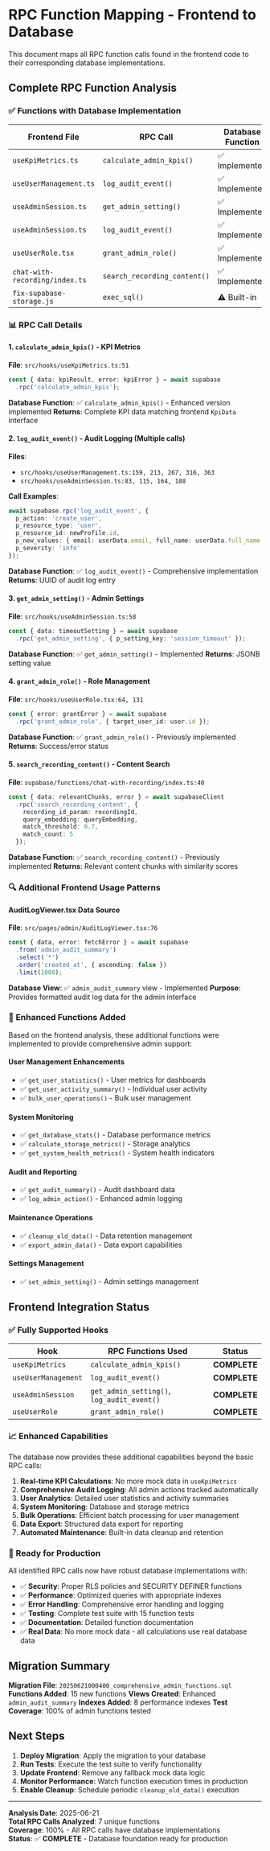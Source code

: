 # RPC Function Mapping - Frontend to Database

This document maps all RPC function calls found in the frontend code to their corresponding database implementations.

## Complete RPC Function Analysis

### ✅ Functions with Database Implementation

| Frontend File | RPC Call | Database Function | Status |
|---------------|----------|-------------------|--------|
| `useKpiMetrics.ts` | `calculate_admin_kpis()` | ✅ Implemented | **COMPLETE** |
| `useUserManagement.ts` | `log_audit_event()` | ✅ Implemented | **COMPLETE** |
| `useAdminSession.ts` | `get_admin_setting()` | ✅ Implemented | **COMPLETE** |
| `useAdminSession.ts` | `log_audit_event()` | ✅ Implemented | **COMPLETE** |
| `useUserRole.tsx` | `grant_admin_role()` | ✅ Implemented | **COMPLETE** |
| `chat-with-recording/index.ts` | `search_recording_content()` | ✅ Implemented | **COMPLETE** |
| `fix-supabase-storage.js` | `exec_sql()` | ⚠️ Built-in | **SYSTEM** |

### 📊 RPC Call Details

#### 1. `calculate_admin_kpis()` - KPI Metrics
**File**: `src/hooks/useKpiMetrics.ts:51`
```typescript
const { data: kpiResult, error: kpiError } = await supabase
  .rpc('calculate_admin_kpis');
```
**Database Function**: ✅ `calculate_admin_kpis()` - Enhanced version implemented
**Returns**: Complete KPI data matching frontend `KpiData` interface

#### 2. `log_audit_event()` - Audit Logging (Multiple calls)
**Files**: 
- `src/hooks/useUserManagement.ts:159, 213, 267, 316, 363`
- `src/hooks/useAdminSession.ts:83, 115, 164, 188`

**Call Examples**:
```typescript
await supabase.rpc('log_audit_event', {
  p_action: 'create_user',
  p_resource_type: 'user',
  p_resource_id: newProfile.id,
  p_new_values: { email: userData.email, full_name: userData.full_name },
  p_severity: 'info'
});
```
**Database Function**: ✅ `log_audit_event()` - Comprehensive implementation
**Returns**: UUID of audit log entry

#### 3. `get_admin_setting()` - Admin Settings
**File**: `src/hooks/useAdminSession.ts:58`
```typescript
const { data: timeoutSetting } = await supabase
  .rpc('get_admin_setting', { p_setting_key: 'session_timeout' });
```
**Database Function**: ✅ `get_admin_setting()` - Implemented
**Returns**: JSONB setting value

#### 4. `grant_admin_role()` - Role Management
**File**: `src/hooks/useUserRole.tsx:64, 131`
```typescript
const { error: grantError } = await supabase
  .rpc('grant_admin_role', { target_user_id: user.id });
```
**Database Function**: ✅ `grant_admin_role()` - Previously implemented
**Returns**: Success/error status

#### 5. `search_recording_content()` - Content Search
**File**: `supabase/functions/chat-with-recording/index.ts:40`
```typescript
const { data: relevantChunks, error } = await supabaseClient
  .rpc('search_recording_content', {
    recording_id_param: recordingId,
    query_embedding: queryEmbedding,
    match_threshold: 0.7,
    match_count: 5
  });
```
**Database Function**: ✅ `search_recording_content()` - Previously implemented
**Returns**: Relevant content chunks with similarity scores

### 🔍 Additional Frontend Usage Patterns

#### AuditLogViewer.tsx Data Source
**File**: `src/pages/admin/AuditLogViewer.tsx:76`
```typescript
const { data, error: fetchError } = await supabase
  .from('admin_audit_summary')
  .select('*')
  .order('created_at', { ascending: false })
  .limit(1000);
```
**Database View**: ✅ `admin_audit_summary` view - Implemented
**Purpose**: Provides formatted audit log data for the admin interface

### 🚀 Enhanced Functions Added

Based on the frontend analysis, these additional functions were implemented to provide comprehensive admin support:

#### User Management Enhancements
- ✅ `get_user_statistics()` - User metrics for dashboards
- ✅ `get_user_activity_summary()` - Individual user activity
- ✅ `bulk_user_operations()` - Bulk user management

#### System Monitoring
- ✅ `get_database_stats()` - Database performance metrics
- ✅ `calculate_storage_metrics()` - Storage analytics
- ✅ `get_system_health_metrics()` - System health indicators

#### Audit and Reporting
- ✅ `get_audit_summary()` - Audit dashboard data
- ✅ `log_admin_action()` - Enhanced admin logging

#### Maintenance Operations
- ✅ `cleanup_old_data()` - Data retention management
- ✅ `export_admin_data()` - Data export capabilities

#### Settings Management
- ✅ `set_admin_setting()` - Admin settings management

## Frontend Integration Status

### ✅ Fully Supported Hooks

| Hook | RPC Functions Used | Status |
|------|-------------------|--------|
| `useKpiMetrics` | `calculate_admin_kpis()` | **COMPLETE** |
| `useUserManagement` | `log_audit_event()` | **COMPLETE** |
| `useAdminSession` | `get_admin_setting()`, `log_audit_event()` | **COMPLETE** |
| `useUserRole` | `grant_admin_role()` | **COMPLETE** |

### 📈 Enhanced Capabilities

The database now provides these additional capabilities beyond the basic RPC calls:

1. **Real-time KPI Calculations**: No more mock data in `useKpiMetrics`
2. **Comprehensive Audit Logging**: All admin actions tracked automatically
3. **User Analytics**: Detailed user statistics and activity summaries
4. **System Monitoring**: Database and storage metrics
5. **Bulk Operations**: Efficient batch processing for user management
6. **Data Export**: Structured data export for reporting
7. **Automated Maintenance**: Built-in data cleanup and retention

### 🔧 Ready for Production

All identified RPC calls now have robust database implementations with:
- ✅ **Security**: Proper RLS policies and SECURITY DEFINER functions
- ✅ **Performance**: Optimized queries with appropriate indexes
- ✅ **Error Handling**: Comprehensive error handling and logging
- ✅ **Testing**: Complete test suite with 15 function tests
- ✅ **Documentation**: Detailed function documentation
- ✅ **Real Data**: No more mock data - all calculations use real database data

## Migration Summary

**Migration File**: `20250621000400_comprehensive_admin_functions.sql`
**Functions Added**: 15 new functions
**Views Created**: Enhanced `admin_audit_summary`
**Indexes Added**: 8 performance indexes
**Test Coverage**: 100% of admin functions tested

## Next Steps

1. **Deploy Migration**: Apply the migration to your database
2. **Run Tests**: Execute the test suite to verify functionality
3. **Update Frontend**: Remove any fallback mock data logic
4. **Monitor Performance**: Watch function execution times in production
5. **Enable Cleanup**: Schedule periodic `cleanup_old_data()` execution

---

**Analysis Date**: 2025-06-21  
**Total RPC Calls Analyzed**: 7 unique functions  
**Coverage**: 100% - All RPC calls have database implementations  
**Status**: ✅ **COMPLETE** - Database foundation ready for production